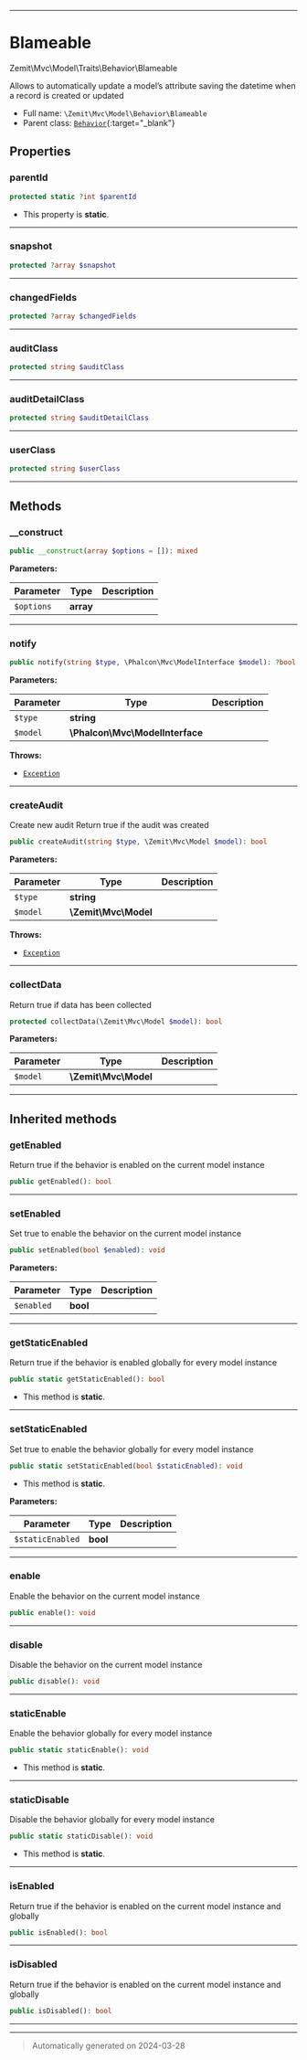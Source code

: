 ***

# Blameable

Zemit\Mvc\Model\Traits\Behavior\Blameable

Allows to automatically update a model’s attribute saving the datetime when a
record is created or updated

* Full name: `\Zemit\Mvc\Model\Behavior\Blameable`
* Parent class: [`Behavior`](https://docs.phalcon.io/latest/api/){:target="_blank"}



## Properties


### parentId



```php
protected static ?int $parentId
```



* This property is **static**.


***

### snapshot



```php
protected ?array $snapshot
```






***

### changedFields



```php
protected ?array $changedFields
```






***

### auditClass



```php
protected string $auditClass
```






***

### auditDetailClass



```php
protected string $auditDetailClass
```






***

### userClass



```php
protected string $userClass
```






***

## Methods


### __construct



```php
public __construct(array $options = []): mixed
```








**Parameters:**

| Parameter | Type | Description |
|-----------|------|-------------|
| `$options` | **array** |  |





***

### notify



```php
public notify(string $type, \Phalcon\Mvc\ModelInterface $model): ?bool
```








**Parameters:**

| Parameter | Type | Description |
|-----------|------|-------------|
| `$type` | **string** |  |
| `$model` | **\Phalcon\Mvc\ModelInterface** |  |




**Throws:**

- [`Exception`](../../../../Exception.md)



***

### createAudit

Create new audit
Return true if the audit was created

```php
public createAudit(string $type, \Zemit\Mvc\Model $model): bool
```








**Parameters:**

| Parameter | Type | Description |
|-----------|------|-------------|
| `$type` | **string** |  |
| `$model` | **\Zemit\Mvc\Model** |  |




**Throws:**

- [`Exception`](../../../../Exception.md)



***

### collectData

Return true if data has been collected

```php
protected collectData(\Zemit\Mvc\Model $model): bool
```








**Parameters:**

| Parameter | Type | Description |
|-----------|------|-------------|
| `$model` | **\Zemit\Mvc\Model** |  |





***


## Inherited methods


### getEnabled

Return true if the behavior is enabled
on the current model instance

```php
public getEnabled(): bool
```












***

### setEnabled

Set true to enable the behavior
on the current model instance

```php
public setEnabled(bool $enabled): void
```








**Parameters:**

| Parameter | Type | Description |
|-----------|------|-------------|
| `$enabled` | **bool** |  |





***

### getStaticEnabled

Return true if the behavior is enabled
globally for every model instance

```php
public static getStaticEnabled(): bool
```



* This method is **static**.








***

### setStaticEnabled

Set true to enable the behavior
globally for every model instance

```php
public static setStaticEnabled(bool $staticEnabled): void
```



* This method is **static**.




**Parameters:**

| Parameter | Type | Description |
|-----------|------|-------------|
| `$staticEnabled` | **bool** |  |





***

### enable

Enable the behavior
on the current model instance

```php
public enable(): void
```












***

### disable

Disable the behavior
on the current model instance

```php
public disable(): void
```












***

### staticEnable

Enable the behavior
globally for every model instance

```php
public static staticEnable(): void
```



* This method is **static**.








***

### staticDisable

Disable the behavior
globally for every model instance

```php
public static staticDisable(): void
```



* This method is **static**.








***

### isEnabled

Return true if the behavior is enabled
on the current model instance and globally

```php
public isEnabled(): bool
```












***

### isDisabled

Return true if the behavior is enabled
on the current model instance and globally

```php
public isDisabled(): bool
```












***


***
> Automatically generated on 2024-03-28
